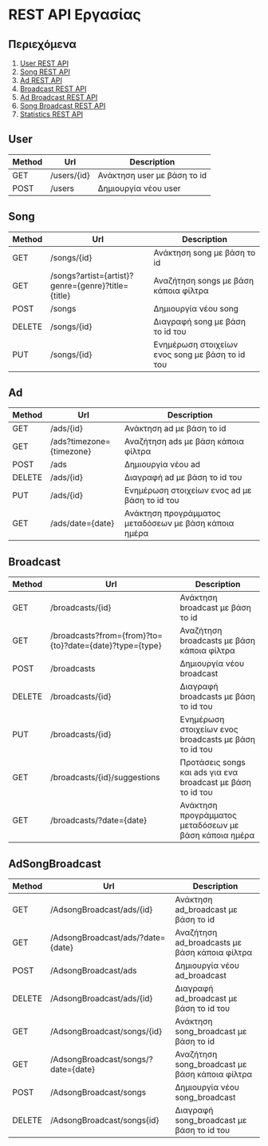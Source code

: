 # REST API Εργασίας

## Περιεχόμενα

1. [User REST API](#user)
2. [Song REST API](#song)
3. [Ad REST API](#ad)
4. [Broadcast REST API](#broadcast)
5. [Ad Broadcast REST API](#ad-broadcast)
6. [Song Broadcast REST API](#song-broadcast)
7. [Statistics REST API](#statistics)

## User

| Method | Url         | Description                 |
|--------|-------------|-----------------------------|
| GET    | /users/{id} | Ανάκτηση user με βάση το id |
| POST   | /users      | Δημιουργία νέου user        |

## Song

| Method | Url                                                | Description                                     |
|--------|----------------------------------------------------|-------------------------------------------------|
| GET    | /songs/{id}                                        | Ανάκτηση song με βάση το id                     |
| GET    | /songs?artist={artist}?genre={genre}?title={title} | Αναζήτηση songs με βάση κάποια φίλτρα           |
| POST   | /songs                                             | Δημιουργία νέου song                            |
| DELETE | /songs/{id}                                        | Διαγραφή song με βάση το id του                 |
| PUT    | /songs/{id}                                        | Ενημέρωση στοιχείων ενος song με βάση το id του |

## Ad

| Method | Url                      | Description                                   |
|--------|--------------------------|-----------------------------------------------|
| GET    | /ads/{id}                | Ανάκτηση ad με βάση το id                     |
| GET    | /ads?timezone={timezone} | Αναζήτηση ads με βάση κάποια φίλτρα           |
| POST   | /ads                     | Δημιουργία νέου ad                            |
| DELETE | /ads/{id}                | Διαγραφή ad με βάση το id του                 |
| PUT    | /ads/{id}                | Ενημέρωση στοιχείων ενος ad με βάση το id του |
| GET    | /ads/date={date} | Ανάκτηση προγράμματος μεταδόσεων με βάση κάποια ημέρα   |


## Broadcast

| Method | Url                                                     | Description                                                 |
|--------|---------------------------------------------------------|-------------------------------------------------------------|
| GET    | /broadcasts/{id}                                        | Ανάκτηση broadcast με βάση το id                            |
| GET    | /broadcasts?from={from}?to={to}?date={date}?type={type} | Αναζήτηση broadcasts με βάση κάποια φίλτρα                  |
| POST   | /broadcasts                                             | Δημιουργία νέου broadcast                                   |
| DELETE | /broadcasts/{id}                                        | Διαγραφή broadcasts με βάση το id του                       |
| PUT    | /broadcasts/{id}                                        | Ενημέρωση στοιχείων ενος broadcasts με βάση το id του       |
| GET    | /broadcasts/{id}/suggestions                            | Προτάσεις songs και ads για ενα broadcast με βάση το id του |
| GET    | /broadcasts/?date={date}                                | Ανάκτηση προγράμματος μεταδόσεων με βάση κάποια ημέρα       |

## AdSongBroadcast

| Method | Url                        | Description                                   |
|--------|----------------------------|-----------------------------------------------|
| GET    | /AdsongBroadcast/ads/{id}           | Ανάκτηση ad_broadcast με βάση το id            |
| GET    | /AdsongBroadcast/ads/?date={date}   | Αναζήτηση ad_broadcasts με βάση κάποια φίλτρα  |
| POST   | /AdsongBroadcast/ads                | Δημιουργία νέου ad_broadcast                   |
| DELETE | /AdsongBroadcast/ads/{id}           | Διαγραφή ad_broadcast με βάση το id του        |
| GET    | /AdsongBroadcast/songs/{id}         | Ανάκτηση song_broadcast με βάση το id          |
| GET    | /AdsongBroadcast/songs/?date={date} | Αναζήτηση song_broadcast με βάση κάποια φίλτρα |
| POST   | /AdsongBroadcast/songs              | Δημιουργία νέου song_broadcast                 |
| DELETE | /AdsongBroadcast/songs{id}          | Διαγραφή song_broadcast με βάση το id του      |
